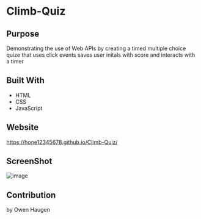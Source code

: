 # Climb-Quiz

## Purpose
Demonstrating the use of Web APIs by creating a timed multiple choice quize that uses click events saves user initals with score and interacts with a timer

## Built With
* HTML
* CSS
* JavaScript

## Website
https://hone12345678.github.io/Climb-Quiz/


## ScreenShot
![image](https://user-images.githubusercontent.com/46331608/142812884-86a1a30a-9434-4bbf-a8b0-0907fa775df3.png)




## Contribution
by Owen Haugen

